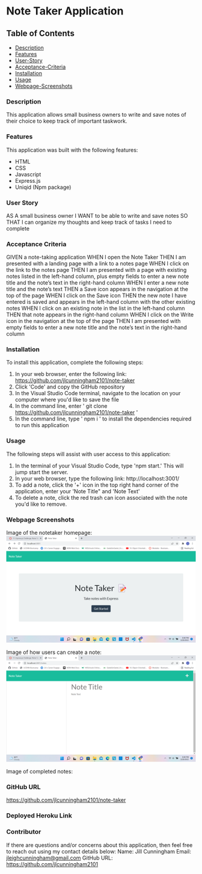 # Note Taker Application

## Table of Contents

- [Description](#description)
- [Features](#features)
- [User-Story](#user-story)
- [Acceptance-Criteria](#acceptance-criteria)
- [Installation](#installation)
- [Usage](#usage)
- [Webpage-Screenshots](#webpage-screenshots)

### Description

This application allows small business owners to write and save notes of their choice to keep track of important taskwork.

### Features

This application was built with the following features:

- HTML
- CSS
- Javascript
- Express.js
- Uniqid (Npm package)

### User Story

AS A small business owner
I WANT to be able to write and save notes
SO THAT I can organize my thoughts and keep track of tasks I need to complete

### Acceptance Criteria

GIVEN a note-taking application
WHEN I open the Note Taker
THEN I am presented with a landing page with a link to a notes page
WHEN I click on the link to the notes page
THEN I am presented with a page with existing notes listed in the left-hand column, plus empty fields to enter a new note title and the note’s text in the right-hand column
WHEN I enter a new note title and the note’s text
THEN a Save icon appears in the navigation at the top of the page
WHEN I click on the Save icon
THEN the new note I have entered is saved and appears in the left-hand column with the other existing notes
WHEN I click on an existing note in the list in the left-hand column
THEN that note appears in the right-hand column
WHEN I click on the Write icon in the navigation at the top of the page
THEN I am presented with empty fields to enter a new note title and the note’s text in the right-hand column

### Installation

To install this application, complete the following steps:

1. In your web browser, enter the following link: https://github.com/jlcunningham2101/note-taker
2. Click 'Code' and copy the GitHub repository
3. In the Visual Studio Code terminal, navigate to the location on your computer where you'd like to save the file
4. In the command line, enter ' git clone https://github.com/jlcunningham2101/note-taker '
5. In the command line, type ' npm i ' to install the dependencies required to run this application

### Usage

The following steps will assist with user access to this application:

1. In the terminal of your Visual Studio Code, type 'npm start.' This will jump start the server.
2. In your web browser, type the following link: http://localhost:3001/
3. To add a note, click the '+' icon in the top right hand corner of the application, enter your 'Note Title" and 'Note Text'
4. To delete a note, click the red trash can icon associated with the note you'd like to remove.

### Webpage Screenshots

Image of the notetaker homepage:
![Screenshot](<assets/images/Screenshot%20(17).png>)

Image of how users can create a note:
![Screenshot](<assets/images/Screenshot%20(18).png>)

Image of completed notes:

### GitHub URL

https://github.com/jlcunningham2101/note-taker

### Deployed Heroku Link

### Contributor

If there are questions and/or concerns about this application, then feel free to reach out using my contact details below:
Name: Jill Cunningham
Email: jleighcunningham@gmail.com
GitHub URL: https://github.com/jlcunningham2101
